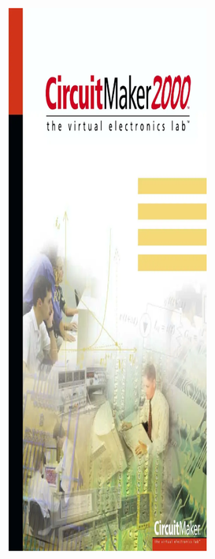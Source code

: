 <img src="https://github.com/Shariar-Rafi/Circuit-Maker-Projects/blob/main/Circuit%20Maker%202000%20%5BApp%5D/CircuitMaker.jpg" alt="Home_Page" width="80%" height="1100">

